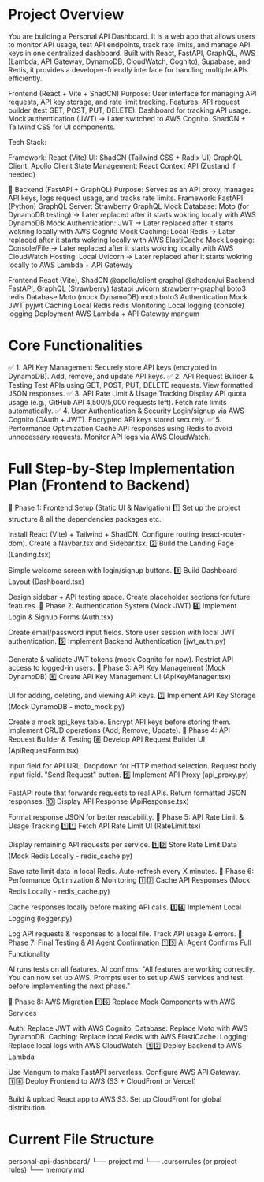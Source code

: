 # Project Overview
You are building a Personal API Dashboard. It is a web app that allows users to monitor API usage, test API endpoints, track rate limits, and manage API keys in one centralized dashboard. Built with React, FastAPI, GraphQL, AWS (Lambda, API Gateway, DynamoDB, CloudWatch, Cognito), Supabase, and Redis, it provides a developer-friendly interface for handling multiple APIs efficiently.

Frontend (React + Vite + ShadCN)
Purpose: User interface for managing API requests, API key storage, and rate limit tracking.
Features:
API request builder (test GET, POST, PUT, DELETE).
Dashboard for tracking API usage.
Mock authentication (JWT) → Later switched to AWS Cognito.
ShadCN + Tailwind CSS for UI components.

Tech Stack:

Framework: React (Vite)
UI: ShadCN (Tailwind CSS + Radix UI)
GraphQL Client: Apollo Client
State Management: React Context API (Zustand if needed)

🔹 Backend (FastAPI + GraphQL)
Purpose: Serves as an API proxy, manages API keys, logs request usage, and tracks rate limits.
Framework: FastAPI (Python)
GraphQL Server: Strawberry GraphQL
Mock Database: Moto (for DynamoDB testing) → Later replaced after it starts wokring locally with AWS DynamoDB
Mock Authentication: JWT → Later replaced after it starts wokring locally  with AWS Cognito
Mock Caching: Local Redis → Later replaced after it starts wokring locally  with AWS ElastiCache
Mock Logging: Console/File → Later replaced after it starts wokring locally with AWS CloudWatch
Hosting: Local Uvicorn → Later replaced after it starts wokring locally to AWS Lambda + API Gateway

Frontend	React (Vite), ShadCN	@apollo/client graphql @shadcn/ui
Backend	FastAPI, GraphQL (Strawberry)	fastapi uvicorn strawberry-graphql boto3 redis
Database	Moto (mock DynamoDB)	moto boto3
Authentication	Mock JWT	pyjwt
Caching	Local Redis	redis
Monitoring	Local logging (console)	logging
Deployment	AWS Lambda + API Gateway	mangum


# Core Functionalities

✅ 1. API Key Management
Securely store API keys (encrypted in DynamoDB).
Add, remove, and update API keys.
✅ 2. API Request Builder & Testing
Test APIs using GET, POST, PUT, DELETE requests.
View formatted JSON responses.
✅ 3. API Rate Limit & Usage Tracking
Display API quota usage (e.g., GitHub API 4,500/5,000 requests left).
Fetch rate limits automatically.
✅ 4. User Authentication & Security
Login/signup via AWS Cognito (OAuth + JWT).
Encrypted API keys stored securely.
✅ 5. Performance Optimization
Cache API responses using Redis to avoid unnecessary requests.
Monitor API logs via AWS CloudWatch.


# Full Step-by-Step Implementation Plan (Frontend to Backend)

🔹 Phase 1: Frontend Setup (Static UI & Navigation)
1️⃣ Set up the project structure & all the dependencies packages etc.

Install React (Vite) + Tailwind + ShadCN.
Configure routing (react-router-dom).
Create a Navbar.tsx and Sidebar.tsx.
2️⃣ Build the Landing Page (Landing.tsx)

Simple welcome screen with login/signup buttons.
3️⃣ Build Dashboard Layout (Dashboard.tsx)

Design sidebar + API testing space.
Create placeholder sections for future features.
🔹 Phase 2: Authentication System (Mock JWT)
4️⃣ Implement Login & Signup Forms (Auth.tsx)

Create email/password input fields.
Store user session with local JWT authentication.
5️⃣ Implement Backend Authentication (jwt_auth.py)

Generate & validate JWT tokens (mock Cognito for now).
Restrict API access to logged-in users.
🔹 Phase 3: API Key Management (Mock DynamoDB)
6️⃣ Create API Key Management UI (ApiKeyManager.tsx)

UI for adding, deleting, and viewing API keys.
7️⃣ Implement API Key Storage (Mock DynamoDB - moto_mock.py)

Create a mock api_keys table.
Encrypt API keys before storing them.
Implement CRUD operations (Add, Remove, Update).
🔹 Phase 4: API Request Builder & Testing
8️⃣ Develop API Request Builder UI (ApiRequestForm.tsx)

Input field for API URL.
Dropdown for HTTP method selection.
Request body input field.
"Send Request" button.
9️⃣ Implement API Proxy (api_proxy.py)

FastAPI route that forwards requests to real APIs.
Return formatted JSON responses.
🔟 Display API Response (ApiResponse.tsx)

Format response JSON for better readability.
🔹 Phase 5: API Rate Limit & Usage Tracking
1️⃣1️⃣ Fetch API Rate Limit UI (RateLimit.tsx)

Display remaining API requests per service.
1️⃣2️⃣ Store Rate Limit Data (Mock Redis Locally - redis_cache.py)

Save rate limit data in local Redis.
Auto-refresh every X minutes.
🔹 Phase 6: Performance Optimization & Monitoring
1️⃣3️⃣ Cache API Responses (Mock Redis Locally - redis_cache.py)

Cache responses locally before making API calls.
1️⃣4️⃣ Implement Local Logging (logger.py)

Log API requests & responses to a local file.
Track API usage & errors.
🔹 Phase 7: Final Testing & AI Agent Confirmation
1️⃣5️⃣ AI Agent Confirms Full Functionality

AI runs tests on all features.
AI confirms: "All features are working correctly. You can now set up AWS. Prompts user to set up AWS services and test before implementing the next phase."

🔹 Phase 8: AWS Migration
1️⃣6️⃣ Replace Mock Components with AWS Services

Auth: Replace JWT with AWS Cognito.
Database: Replace Moto with AWS DynamoDB.
Caching: Replace local Redis with AWS ElastiCache.
Logging: Replace local logs with AWS CloudWatch.
1️⃣7️⃣ Deploy Backend to AWS Lambda

Use Mangum to make FastAPI serverless.
Configure AWS API Gateway.
1️⃣8️⃣ Deploy Frontend to AWS (S3 + CloudFront or Vercel)

Build & upload React app to AWS S3.
Set up CloudFront for global distribution.

# Current File Structure
personal-api-dashboard/
└── project.md
└── .cursorrules (or project rules)
└── memory.md
